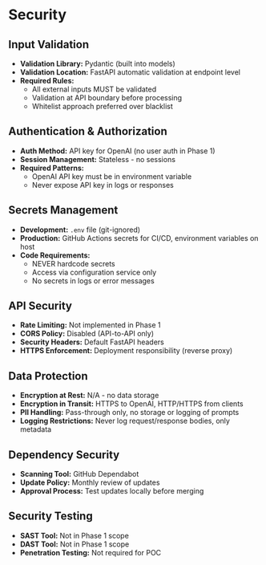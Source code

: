 # Security

## Input Validation

- **Validation Library:** Pydantic (built into models)
- **Validation Location:** FastAPI automatic validation at endpoint level
- **Required Rules:**
  - All external inputs MUST be validated
  - Validation at API boundary before processing
  - Whitelist approach preferred over blacklist

## Authentication & Authorization

- **Auth Method:** API key for OpenAI (no user auth in Phase 1)
- **Session Management:** Stateless - no sessions
- **Required Patterns:**
  - OpenAI API key must be in environment variable
  - Never expose API key in logs or responses

## Secrets Management

- **Development:** `.env` file (git-ignored)
- **Production:** GitHub Actions secrets for CI/CD, environment variables on host
- **Code Requirements:**
  - NEVER hardcode secrets
  - Access via configuration service only
  - No secrets in logs or error messages

## API Security

- **Rate Limiting:** Not implemented in Phase 1
- **CORS Policy:** Disabled (API-to-API only)
- **Security Headers:** Default FastAPI headers
- **HTTPS Enforcement:** Deployment responsibility (reverse proxy)

## Data Protection

- **Encryption at Rest:** N/A - no data storage
- **Encryption in Transit:** HTTPS to OpenAI, HTTP/HTTPS from clients
- **PII Handling:** Pass-through only, no storage or logging of prompts
- **Logging Restrictions:** Never log request/response bodies, only metadata

## Dependency Security

- **Scanning Tool:** GitHub Dependabot
- **Update Policy:** Monthly review of updates
- **Approval Process:** Test updates locally before merging

## Security Testing

- **SAST Tool:** Not in Phase 1 scope
- **DAST Tool:** Not in Phase 1 scope
- **Penetration Testing:** Not required for POC
